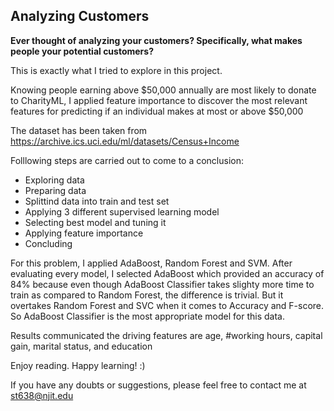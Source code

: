## Analyzing Customers

**Ever thought of analyzing your customers? Specifically, what makes people your potential customers?**

This is exactly what I tried to explore in this project.

Knowing people earning above $50,000 annually are most likely to donate to CharityML, I applied feature importance to discover the most relevant features for predicting if an individual makes at most or above $50,000 

The dataset has been taken from https://archive.ics.uci.edu/ml/datasets/Census+Income

Folllowing steps are carried out to come to a conclusion:
- Exploring data
- Preparing data
- Splittind data into train and test set
- Applying 3 different supervised learning model
- Selecting best model and tuning it
- Applying feature importance
- Concluding

For this problem, I applied AdaBoost, Random Forest and SVM. 
After evaluating every model, I selected AdaBoost which provided an accuracy of 84% because even though AdaBoost Classifier takes slighty more time to train as compared to Random Forest, the difference is trivial. But it overtakes Random Forest and SVC when it comes to Accuracy and F-score. 
So AdaBoost Classifier is the most appropriate model for this data.

Results communicated the driving features are age, #working hours, capital gain, marital status, and education       

Enjoy reading. Happy learning! :)

If you have any doubts or suggestions, please feel free to contact me at st638@njit.edu
